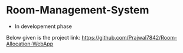 # Room-Management-System

 - In developement phase

Below given is the project link:
https://github.com/Prajwal7842/Room-Allocation-WebApp
